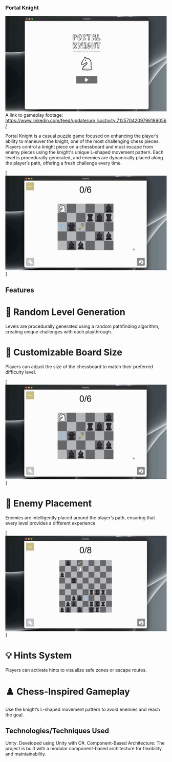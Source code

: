 
### Portal Knight

![Click to see footage of gameplay](docs/titlescreen.png)
A link to gameplay footage: https://www.linkedin.com/feed/update/urn:li:activity:7125704209798189056/

Portal Knight is a casual puzzle game focused on enhancing the player’s ability to maneuver the knight, one of the most challenging chess pieces. Players control a knight piece on a chessboard and must escape from enemy pieces using the knight's unique L-shaped movement pattern. Each level is procedurally generated, and enemies are dynamically placed along the player’s path, offering a fresh challenge every time.

[![Gameplay](docs/smallboard.png)]

## Features
# 🎲 Random Level Generation

Levels are procedurally generated using a random pathfinding algorithm, creating unique challenges with each playthrough.

# 📏 Customizable Board Size

Players can adjust the size of the chessboard to match their preferred difficulty level.

[![Gameplay](docs/smallboard.png)]

# 👾 Enemy Placement

Enemies are intelligently placed around the player’s path, ensuring that every level provides a different experience.

[![Gameplay](docs/bigboard.png)]

# 💡 Hints System

Players can activate hints to visualize safe zones or escape routes.

# ♟️ Chess-Inspired Gameplay

Use the knight’s L-shaped movement pattern to avoid enemies and reach the goal.

## Technologies/Techniques Used

Unity: Developed using Unity with C#.
Component-Based Architecture: The project is built with a modular component-based architecture for flexibility and maintainability.

